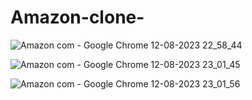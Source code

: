 # Amazon-clone-

![Amazon com - Google Chrome 12-08-2023 22_58_44](https://github.com/mtg718/Amazon-clone-/assets/135738292/2bd93486-8f8c-4491-8ca4-d4336b423100)


![Amazon com - Google Chrome 12-08-2023 23_01_45](https://github.com/mtg718/Amazon-clone-/assets/135738292/739f7684-e47e-44e1-99f3-600eb1d6728e)


![Amazon com - Google Chrome 12-08-2023 23_01_56](https://github.com/mtg718/Amazon-clone-/assets/135738292/daf394a2-a97d-4388-b39d-4ea7c9a6ddaf)

